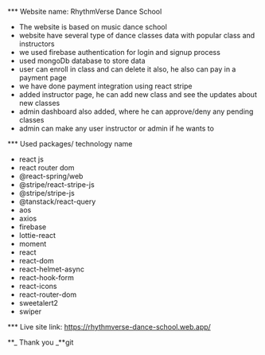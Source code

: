 \*\*\* Website name: RhythmVerse Dance School

- The website is based on music dance school
- website have several type of dance classes data with popular class and instructors
- we used firebase authentication for login and signup process
- used mongoDb database to store data
- user can enroll in class and can delete it also, he also can pay in a payment page
- we have done payment integration using react stripe
- added instructor page, he can add new class and see the updates about new classes
- admin dashboard also added, where he can approve/deny any pending classes
- admin can make any user instructor or admin if he wants to

\*\*\* Used packages/ technology name

- react js
- react router dom
- @react-spring/web
- @stripe/react-stripe-js
- @stripe/stripe-js
- @tanstack/react-query
- aos
- axios
- firebase
- lottie-react
- moment
- react
- react-dom
- react-helmet-async
- react-hook-form
- react-icons
- react-router-dom
- sweetalert2
- swiper

\*\*\* Live site link: https://rhythmverse-dance-school.web.app/

**_ Thank you _**git 